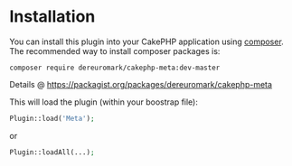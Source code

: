 # Installation

You can install this plugin into your CakePHP application using [composer](https://getcomposer.org).
The recommended way to install composer packages is:

```
composer require dereuromark/cakephp-meta:dev-master
```
Details @ https://packagist.org/packages/dereuromark/cakephp-meta

This will load the plugin (within your boostrap file):
```php
Plugin::load('Meta');
```
or
```php
Plugin::loadAll(...);
```
